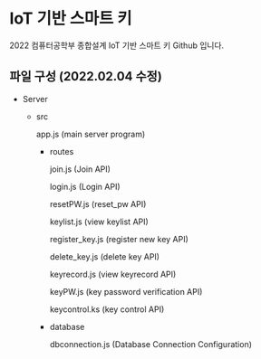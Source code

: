 # IoT 기반 스마트 키

2022 컴퓨터공학부 종합설계 IoT 기반 스마트 키 Github 입니다.

## 파일 구성 (2022.02.04 수정)

- Server
    - src
        
        app.js (main server program)
        
        - routes
            
            join.js (Join API)
            
            login.js (Login API)

            resetPW.js (reset_pw API)

            keylist.js (view keylist API)

            register_key.js (register new key API)

            delete_key.js (delete key API)

            keyrecord.js (view keyrecord API)

            keyPW.js (key password verification API)

            keycontrol.ks (key control API)
            
        - database
            
            dbconnection.js (Database Connection Configuration)
